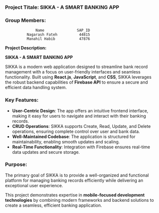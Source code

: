 ### Project Titale: **SIKKA - A SMART BANKING APP**

### Group Members:
                  Name               SAP_ID
              Nagarash Fateh          44815
              Manahil Habib           47876

**Project Description:**

**SIKKA - A SMART BANKING APP**  

SIKKA is a modern web application designed to streamline bank record management with a focus on user-friendly interfaces and seamless functionality. 
Built using **React.js**, **JavaScript**, and **CSS**, SIKKA leverages the robust backend capabilities of **Firebase API** to ensure a secure and efficient data handling system.

### Key Features:
- **User-Centric Design**: The app offers an intuitive frontend interface, making it easy for users to navigate and interact with their banking records.  
- **CRUD Operations**: SIKKA supports Create, Read, Update, and Delete operations, ensuring complete control over user and bank data.  
- **Well-Maintained Codebase**: The application is structured for maintainability, enabling smooth updates and scaling.  
- **Real-Time Functionality**: Integration with Firebase ensures real-time data updates and secure storage.  

### Purpose:
The primary goal of SIKKA is to provide a well-organized and functional platform for managing banking records efficiently while delivering an exceptional user experience.  

This project demonstrates expertise in **mobile-focused development technologies** by combining modern frameworks and backend solutions to create a seamless, efficient banking application.
